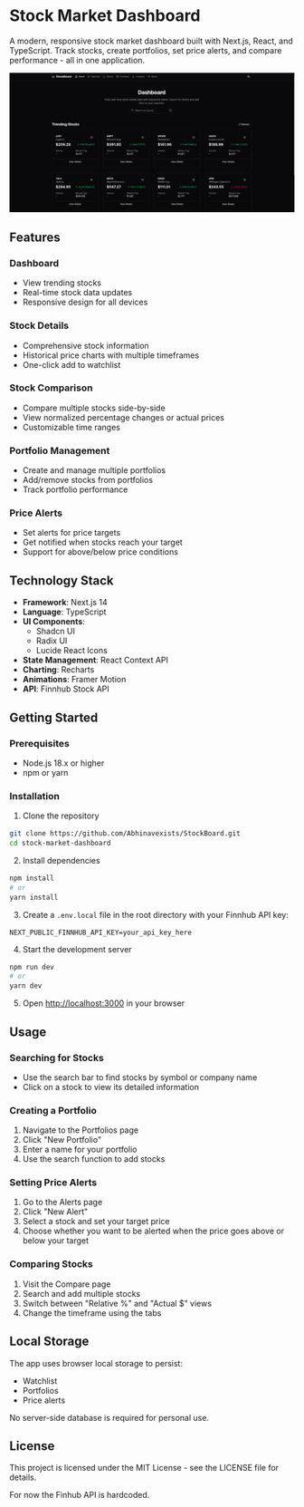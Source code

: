 # Stock Market Dashboard

A modern, responsive stock market dashboard built with Next.js, React, and TypeScript. Track stocks, create portfolios, set price alerts, and compare performance - all in one application.

![Stock Market Dashboard](public/image.png)

## Features

### Dashboard
- View trending stocks
- Real-time stock data updates
- Responsive design for all devices

### Stock Details
- Comprehensive stock information
- Historical price charts with multiple timeframes
- One-click add to watchlist

### Stock Comparison
- Compare multiple stocks side-by-side
- View normalized percentage changes or actual prices
- Customizable time ranges

### Portfolio Management
- Create and manage multiple portfolios
- Add/remove stocks from portfolios
- Track portfolio performance

### Price Alerts
- Set alerts for price targets
- Get notified when stocks reach your target
- Support for above/below price conditions

## Technology Stack

- **Framework**: Next.js 14
- **Language**: TypeScript
- **UI Components**: 
  - Shadcn UI
  - Radix UI
  - Lucide React Icons
- **State Management**: React Context API
- **Charting**: Recharts
- **Animations**: Framer Motion
- **API**: Finnhub Stock API

## Getting Started

### Prerequisites

- Node.js 18.x or higher
- npm or yarn

### Installation

1. Clone the repository
```bash
git clone https://github.com/Abhinavexists/StockBoard.git
cd stock-market-dashboard
```

2. Install dependencies
```bash
npm install
# or
yarn install
```

3. Create a `.env.local` file in the root directory with your Finnhub API key:
```
NEXT_PUBLIC_FINNHUB_API_KEY=your_api_key_here
```

4. Start the development server
```bash
npm run dev
# or
yarn dev
```

5. Open [http://localhost:3000](http://localhost:3000) in your browser

## Usage

### Searching for Stocks
- Use the search bar to find stocks by symbol or company name
- Click on a stock to view its detailed information

### Creating a Portfolio
1. Navigate to the Portfolios page
2. Click "New Portfolio"
3. Enter a name for your portfolio
4. Use the search function to add stocks

### Setting Price Alerts
1. Go to the Alerts page
2. Click "New Alert"
3. Select a stock and set your target price
4. Choose whether you want to be alerted when the price goes above or below your target

### Comparing Stocks
1. Visit the Compare page
2. Search and add multiple stocks
3. Switch between "Relative %" and "Actual $" views
4. Change the timeframe using the tabs

## Local Storage

The app uses browser local storage to persist:
- Watchlist
- Portfolios
- Price alerts

No server-side database is required for personal use.

## License

This project is licensed under the MIT License - see the LICENSE file for details.

For now the Finhub API is hardcoded.